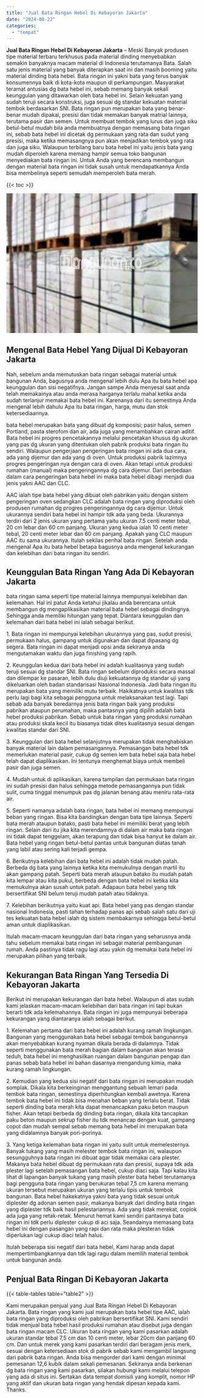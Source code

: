 ```yaml
---
title: "Jual Bata Ringan Hebel Di Kebayoran Jakarta"
date: "2024-08-22"
categories: 
  - "tempat"
---
```


**Jual Bata Ringan Hebel Di Kebayoran Jakarta** – Meski Banyak produsen tipe material terbaru terkhusus pada material dinding menyebabkan semakin banyaknya macam material di Indonesia terutamanya Bata. Salah satu jenis material yang banyak diterapkan saat ini dan masih booming yaitu material dinding bata hebel. Bata ringan ini yakni bata yang terus banyak konsumennya baik di kota-kota maupun di perkampungan. Masyarakat teramat antusias dg bata hebel ini, sebab memang banyak sekali keunggulan yang ditawarkan oleh bata hebel ini. Selain kekuatan yang sudah teruji secara konstruksi, juga sesuai dg standar kekuatan material tembok berdasarkan SNI. Bata ringan pun merupakan bata yang benar-benar mudah dipakai, presisi dan tidak memakan banyak matrial lainnya, terutama pasir dan semen. Untuk membuat tembok yang lurus dan juga siku betul-betul mudah bila anda membuatnya dengan memasang bata ringan ini, sebab bata hebel ini dicetak dg permukaan yang rata dan sudut yang presisi, maka ketika memasangnya pun akan menjadikan tembok yang rata dan juga siku. Walaupun terbilang baru bata hebel ini yaitu jenis bata yang mudah diperoleh karena memang hampir semua toko bangunan menyediakan bata ringan ini. Untuk Anda yang berencana membangun dengan material bata ringan ini tidak susah untuk mendapatkannya Anda bisa membelinya seperti semudah memperoleh bata merah.

{{< toc >}}

![Jual Bata Ringan Hebel Di Kebayoran Jakarta](/images/jual-hebel-murah-20.png)

## Mengenal Bata Hebel Yang Dijual Di Kebayoran Jakarta

Nah, sebelum anda memutuskan bata ringan sebagai material untuk bangunan Anda, bagusnya anda mengenal lebih dulu Apa itu bata hebel apa keunggulan dan sisi negatifnya. Jangan sampe Anda menyesal saat anda telah memakainya atau anda merasa harganya terlalu mahal ketika anda sudah terlanjur memakai bata hebel ini. Karenanya dari itu semestinya Anda mengenal lebih dahulu Apa itu bata ringan, harga, mutu dan stok ketersediaannya.

bata hebel merupakan bata yang dibuat dg komposisi; pasir halus, semen Portland, pasta sterofom dan air, ada juga yang menambahkan cairan aditif. Bata hebel ini progres pencetakannya melalui pencetakan khusus dg ukuran yang pas dg ukuran yang ditentukan oleh pabrik produksi bata ringan itu sendiri. Walaupun pengerjaan pengeringan bata ringan ini ada dua cara, ada yang dijemur dan ada yang di oven. Untuk produksi pabrik lazimnya progres pengeringan nya dengan cara di oven. Akan tetapi untuk produksi rumahan (manual) maka pengeringannya dg cara dijemur. Dari perbedaan dalam cara pengeringan bata hebel ini maka bata hebel dibagi menjadi dua jenis yakni AAC dan CLC.

AAC ialah tipe bata hebel yang dibuat oleh pabrikan yaitu dengan sistem pengeringan oven sedangkan CLC adalah bata ringan yang diproduksi oleh produsen rumahan dg progres pengeringannya dg cara dijemur. Untuk ukurannya sendiri bata hebel ini hampir tdk ada yang beda. Ukurannya terdiri dari 2 jenis ukuran yang pertama yaitu ukuran 7.5 centi meter tebal, 20 cm lebar dan 60 cm panjang. Ukuran yang kedua ialah 10 centi meter tebal, 20 centi meter lebar dan 60 cm panjang. Apakah yang CLC maupun AAC itu sama ukurannya. Itulah sekilas perihal bata ringan. Setelah anda mengenal Apa itu bata hebel betapa bagusnya anda mengenal kekurangan dan kelebihan dari bata ringan itu sendiri.

## Keunggulan Bata Ringan Yang Ada Di Kebayoran Jakarta

bata ringan sama seperti tipe material lainnya mempunyai kelebihan dan kelemahan. Hal ini patut Anda ketahui jikalau anda berencana untuk membangun dg mengaplikasikan material bata hebel sebagai dindingnya. Sehingga anda memiliki hitungan yang tepat. Diantara keunggulan dan kelemahan dari bata hebel ini ialah sebagai berikut.

1\. Bata ringan ini mempunyai kelebihan ukurannya yang pas, sudut presisi, permukaan halus, gampang untuk digunakan dan dapat dipasang dg segera. Bata ringan ini dapat menjadi opsi anda sekiranya anda mengutamakan waktu dan juga finishing yang rapih.

2\. Keunggulan kedua dari bata hebel ini adalah kualitasnya yang sudah teruji sesuai dg standar SNI. Bata ringan sebelum diproduksi secara massal dan dilempar ke pasaran, lebih dulu diuji kekuatannya dg standar uji yang dikeluarkan oleh badan standarisasi Nasional Indonesia. Jadi bata ringan itu merupakan bata yang memiliki mutu terbaik. Hakikatnya untuk kwalitas tdk perlu lagi bagi kita sebagai pengguna untuk melaksanakan test lagi. Tapi sebab ada banyak beredarnya jenis bata ringan baik yang produksi pabrikan ataupun perumahan, maka pantasnya yang dipilih adalah bata hebel produksi pabrikan. Sebab untuk bata ringan yang produksi rumahan atau produksi skala kecil itu biasanya tidak dites kualitasnya sesuai dengan kwalitas standar dari SNI.

3\. Keunggulan dari bata hebel selanjutnya merupakan tidak menghabiskan banyak material lain dalam pemasangannya. Pemasangan bata hebel tdk memerlukan material pasir, cukup dg semen lem bata hebel saja bata hebel telah dapat diaplikasikan. Ini tentunya menghemat biaya untuk membeli pasir dan juga semen.

4\. Mudah untuk di aplikasikan, karena tampilan dan permukaan bata ringan ini sudah presisi dan halus sehingga metode pemasangannya pun tidak sulit, cuma tinggal menumpuk pas dg jalanan benang atau meniru rata-rata air.

5\. Seperti namanya adalah bata ringan, bata hebel ini memang mempunyai beban yang ringan. Bisa kita bandingkan dengan bata tipe lainnya. Seperti bata merah ataupun batako, pasti bata hebel ini memiliki berat yang lebih ringan. Selain dari itu jika kita merendamnya di dalam air maka bata ringan ini tidak dapat tenggelam, akan terapung dan tidak bisa hanyut ke dalam air. Bata hebel yang ringan betul-betul pantas untuk bangunan diatas tanah yang labil atau sering kali terjadi gempa.

6\. Berikutnya kelebihan dari bata hebel ini adalah tidak mudah patah. Berbeda dg bata yang lainnya ketika kita memukulnya dengan martil itu akan gampang patah. Seperti bata merah ataupun batako itu mudah patah kita lempar atau kita pukul, berbeda dengan bata hebel ini ketika kita memukulnya akan susah untuk patah. Adapaun bata hebel yang tdk bersertifikat SNI belum teruji mudah patah atau tidaknya.

7\. Kelebihan berikutnya yaitu kuat api. Bata hebel yang pas dengan standar nasional Indonesia, pasti tahan terhadap panas api sebab salah satu dari uji tes kekuatan bata hebel ialah dg sistem membakarnya sehingga betul-betul aman untuk diaplikasikan.

Itulah macam-macam keunggulan dari bata ringan yang seharusnya anda tahu sebelum memakai bata ringan ini sebagai material pembangunan rumah. Anda pastinya tidak ragu lagi atau yakin dg memakai bata hebel ini merupakan pilihan yang terbaik.

## Kekurangan Bata Ringan Yang Tersedia Di Kebayoran Jakarta

Berikut ini merupakan kekurangan dari bata hebel. Walaupun di atas sudah kami jelaskan macam-macam kelebihan dari bata ringan ini tapi bukan berarti tdk ada kelemahannya. Bata ringan ini juga mempunyai beberapa kekurangan yang diantaranya ialah sebagai berikut.

1\. Kelemahan pertama dari bata hebel ini adalah kurang ramah lingkungan. Bangunan yang menggunakan bata hebel sebagai tembok bangunannya akan menyebabkan kurang nyaman dikala berada di dalamnya. Tidak seperti menggunakan bata merah bagian dalam bangunan akan terasa teduh, bata hebel ini menghasilkan ruangan dalam bangunan pengap dan panas sebab bata hebel ini bahan dasarnya mengandung kimia, maka kurang ramah lingkungan.

2\. Kemudian yang kedua sisi negatif dari bata ringan ini merupakan mudah somplak. Dikala kita berkeinginan menggantung sebuah lemari pada tembok bata ringan, semestinya diperhitungkan kembali awetnya. Karena tembok bata hebel ini tidak bisa menahan beban yang terlalu berat. Tidak seperti dinding bata merah kita dapat menancapkan paku beton maupun fisher. Akan tetapi berbeda dg dinding bata ringan, dikala kita tancapkan paku beton maupun sekrup fisher itu tdk menancap dengan kuat, gampang copot dan mudah sempal sebab memang bata hebel ini merupakan bata yang didalamnya banyak pori-porinya.

3\. Yang ketiga kelemahan bata ringan ini yaitu sulit untuk memelesternya. Banyak tukang yang masih melester tembok bata ringan ini, walaupun sesungguhnya bata ringan ini dibuat agar tidak memakai cara plester. Makanya bata hebel dibuat dg permukaan rata dan presisi, supaya tdk ada plester lagi setelah pemasangan bata hebel, cukup diaci saja. Tapi kalau kita lihat di lapangan banyak tukang yang masih plester bata hebel terutamanya bagi pengguna bata ringan yang berukuran tebal 7,5 cm karena memang ukuran tersebut merupakan ukuran yang terlalu tipis untuk tembok bangunan. Bata hebel hakekatnya yakni bata yang tidak sesuai untuk diplester dg adonan semen pasir, makanya banyak dari dinding bata ringan yang diplester tdk baik hasil pelestariannya. Ada yang tidak merekat, coplok ada juga yang retak-retak. Menurut hemat kami sendiri pantasnya bata ringan ini tdk perlu diplester cukup di aci saja. Seandainya memasang bata hebel ini dengan pasangan yang rapi dan rata maka plesteran tidak diperlukan lagi cukup diaci telah halus.

Itulah beberapa sisi negatif dari bata hebel, Kami harap anda dapat mempertimbangkannya dan tdk lagi ragu dalam memilih material tembok untuk bangunan anda.

## Penjual Bata Ringan Di Kebayoran Jakarta

{{< table-tables table="table2" >}}

Kami merupakan penjual yang Jual Bata Ringan Hebel Di Kebayoran Jakarta. Bata ringan yang kami jual merupakan bata hebel tipe AAC, ialah bata ringan yang diproduksi oleh pabrikan bersertifikat SNI. Kami sendiri tidak menjual bata hebel hasil produksi rumahan atau disebut juga dengan bata ringan macam CLC. Ukuran bata ringan yang kami pasarkan adalah ukuran standar tebal 7,5 cm dan 10 centi meter, lebar 20cm dan panjang 60 cm. Dan untuk merek yang kami pasarkan terdiri dari beragam jenis merk, sesuai dengan ketersediaan stok di pabrik sebab kami mengambil langsung dari pabrik bata ringan. Anda bisa mengorder dari kami dengan minimal pemesanan 12,6 kubik dalam sekali pemesanan. Sekiranya anda berkenan dg bata ringan yang kami pasarkan, silakan hubungi kami melalui telepon yang ada di situs ini. Sertakan data tempat domisili yang komplit, nomor HP yang aktif dan ukuran bata ringan yang hendak dipesan kepada kami. Thanks.
